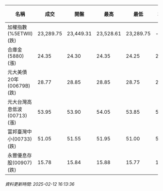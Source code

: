 | 名稱 | 成交 | 開盤 | 最高 | 最低 | 均價 | 成交金額(億) | 昨收 | 漲跌幅 | 漲跌 | 總量 | 昨量 | 振幅 |
| -------- | -------- | -------- | -------- |-------- | -------- | -------- |-------- |-------- |-------- | -------- | -------- |-------- |
|加權指數(%5ETWII) (跌)|23,289.75|23,449.31|23,528.61|23,289.75|-|3,705.99|23,384.05|0.40%|94.30|6,187,239|0|1.02%|
|合庫金(5880) (漲)|24.35|24.30|24.35|24.25|24.28|1.64|24.25|0.41%|0.10|6,766|6,992|0.41%|
|元大美債20年(00679B) (跌)|28.77|28.85|28.85|28.75|28.79|12.49|28.97|0.69%|0.20|43,392|30,780|0.35%|
|元大台灣高息低波(00713) (漲)|53.95|53.90|54.05|53.85|53.97|3.36|53.75|0.37%|0.20|6,234|8,047|0.37%|
|富邦臺灣中小(00733) (跌)|51.05|51.55|51.95|51.00|51.41|0.736|51.35|0.58%|0.30|1,431|1,830|1.85%|
|永豐優息存股(00907) (跌)|15.78|15.84|15.88|15.77|15.84|0.271|15.79|0.06%|0.01|1,711|1,869|0.70%|
###### 資料更新時間: 2025-02-12 16:13:36